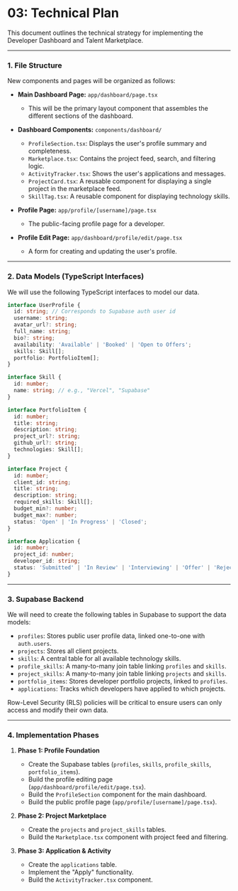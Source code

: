 # 03: Technical Plan

This document outlines the technical strategy for implementing the Developer Dashboard and Talent Marketplace.

---

### 1. File Structure

New components and pages will be organized as follows:

- **Main Dashboard Page:** `app/dashboard/page.tsx`
  - This will be the primary layout component that assembles the different sections of the dashboard.

- **Dashboard Components:** `components/dashboard/`
  - `ProfileSection.tsx`: Displays the user's profile summary and completeness.
  - `Marketplace.tsx`: Contains the project feed, search, and filtering logic.
  - `ActivityTracker.tsx`: Shows the user's applications and messages.
  - `ProjectCard.tsx`: A reusable component for displaying a single project in the marketplace feed.
  - `SkillTag.tsx`: A reusable component for displaying technology skills.

- **Profile Page:** `app/profile/[username]/page.tsx`
  - The public-facing profile page for a developer.

- **Profile Edit Page:** `app/dashboard/profile/edit/page.tsx`
  - A form for creating and updating the user's profile.

---

### 2. Data Models (TypeScript Interfaces)

We will use the following TypeScript interfaces to model our data.

```typescript
interface UserProfile {
  id: string; // Corresponds to Supabase auth user id
  username: string;
  avatar_url?: string;
  full_name: string;
  bio?: string;
  availability: 'Available' | 'Booked' | 'Open to Offers';
  skills: Skill[];
  portfolio: PortfolioItem[];
}

interface Skill {
  id: number;
  name: string; // e.g., "Vercel", "Supabase"
}

interface PortfolioItem {
  id: number;
  title: string;
  description: string;
  project_url?: string;
  github_url?: string;
  technologies: Skill[];
}

interface Project {
  id: number;
  client_id: string;
  title: string;
  description: string;
  required_skills: Skill[];
  budget_min?: number;
  budget_max?: number;
  status: 'Open' | 'In Progress' | 'Closed';
}

interface Application {
  id: number;
  project_id: number;
  developer_id: string;
  status: 'Submitted' | 'In Review' | 'Interviewing' | 'Offer' | 'Rejected';
}
```

---

### 3. Supabase Backend

We will need to create the following tables in Supabase to support the data models:

- `profiles`: Stores public user profile data, linked one-to-one with `auth.users`.
- `projects`: Stores all client projects.
- `skills`: A central table for all available technology skills.
- `profile_skills`: A many-to-many join table linking `profiles` and `skills`.
- `project_skills`: A many-to-many join table linking `projects` and `skills`.
- `portfolio_items`: Stores developer portfolio projects, linked to `profiles`.
- `applications`: Tracks which developers have applied to which projects.

Row-Level Security (RLS) policies will be critical to ensure users can only access and modify their own data.

---

### 4. Implementation Phases

1.  **Phase 1: Profile Foundation**
    - Create the Supabase tables (`profiles`, `skills`, `profile_skills`, `portfolio_items`).
    - Build the profile editing page (`app/dashboard/profile/edit/page.tsx`).
    - Build the `ProfileSection` component for the main dashboard.
    - Build the public profile page (`app/profile/[username]/page.tsx`).

2.  **Phase 2: Project Marketplace**
    - Create the `projects` and `project_skills` tables.
    - Build the `Marketplace.tsx` component with project feed and filtering.

3.  **Phase 3: Application & Activity**
    - Create the `applications` table.
    - Implement the "Apply" functionality.
    - Build the `ActivityTracker.tsx` component.
